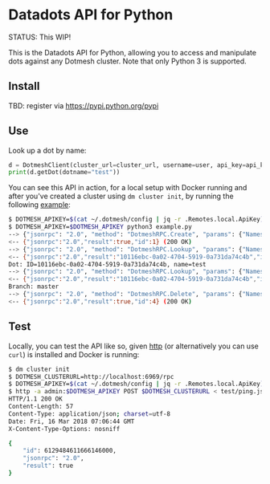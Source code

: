 # Datadots API for Python

STATUS: This WIP!

This is the Datadots API for Python, allowing you to access and manipulate dots against any Dotmesh cluster. Note that only Python 3 is supported.

## Install

TBD: register via https://pypi.python.org/pypi

## Use

Look up a dot by name:

```python
d = DotmeshClient(cluster_url=cluster_url, username=user, api_key=api_key)
print(d.getDot(dotname="test"))
```

You can see this API in action, for a local setup with Docker running and after you've created a cluster using `dm cluster init`, by running the following [example](example.py):

```bash
$ DOTMESH_APIKEY=$(cat ~/.dotmesh/config | jq -r .Remotes.local.ApiKey)
$ DOTMESH_APIKEY=$DOTMESH_APIKEY python3 example.py
--> {"jsonrpc": "2.0", "method": "DotmeshRPC.Create", "params": {"Namespace": "admin", "Name": "test"}, "id": 1}
<-- {"jsonrpc":"2.0","result":true,"id":1} (200 OK)
--> {"jsonrpc": "2.0", "method": "DotmeshRPC.Lookup", "params": {"Namespace": "admin", "Name": "test", "Branch": ""}, "id": 2}
<-- {"jsonrpc":"2.0","result":"10116ebc-0a02-4704-5919-0a731da74c4b","id":2} (200 OK)
Dot: ID=10116ebc-0a02-4704-5919-0a731da74c4b, name=test
--> {"jsonrpc": "2.0", "method": "DotmeshRPC.Lookup", "params": {"Namespace": "admin", "Name": "test", "Branch": ""}, "id": 3}
<-- {"jsonrpc":"2.0","result":"10116ebc-0a02-4704-5919-0a731da74c4b","id":3} (200 OK)
Branch: master
--> {"jsonrpc": "2.0", "method": "DotmeshRPC.Delete", "params": {"Namespace": "admin", "Name": "test"}, "id": 4}
<-- {"jsonrpc":"2.0","result":true,"id":4} (200 OK)
```

## Test

Locally, you can test the API like so, given [http](https://httpie.org/) (or alternatively you can use `curl`) is installed and Docker is running:

```bash
$ dm cluster init
$ DOTMESH_CLUSTERURL=http://localhost:6969/rpc
$ DOTMESH_APIKEY=$(cat ~/.dotmesh/config | jq -r .Remotes.local.ApiKey)
$ http -a admin:$DOTMESH_APIKEY POST $DOTMESH_CLUSTERURL < test/ping.json
HTTP/1.1 200 OK
Content-Length: 57
Content-Type: application/json; charset=utf-8
Date: Fri, 16 Mar 2018 07:06:44 GMT
X-Content-Type-Options: nosniff

{
    "id": 6129484611666146000,
    "jsonrpc": "2.0",
    "result": true
}
```